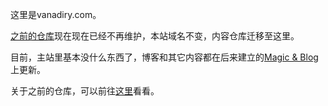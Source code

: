 这里是vanadiry.com。

[之前的仓库](https://github.com/Vanadiry/vanadiry.github.io)现在现在已经不再维护，本站域名不变，内容仓库迁移至这里。

目前，主站里基本没什么东西了，博客和其它内容都在后来建立的[Magic & Blog](https://magic.vanadiry.com/)上更新。

关于之前的仓库，可以前往[这里](https://vanadiry.com/about/)看看。
